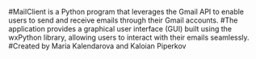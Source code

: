 #MailClient is a Python program that leverages the Gmail API to enable users to send and receive emails through their Gmail accounts. 
#The application provides a graphical user interface (GUI) built using the wxPython library, allowing users to interact with their emails seamlessly.
#Created by Maria Kalendarova and Kaloian Piperkov
